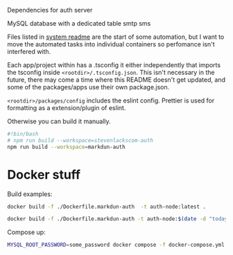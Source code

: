 
Dependencies for auth server

MySQL database with a dedicated table
smtp
sms

Files listed in [system readme](system/README.md) are the start of some automation, but I want to move the automated tasks into individual containers so perfomance isn't interfered with.

Each app/project within has a .tsconfig it either independently that imports the tsconfig inside `<rootdir>/.tsconfig.json`.  This isn't necessary in the future, there may come a time where this README doesn't get updated, and some of the packages/apps use their own package.json.

`<rootdir>/packages/config` includes the eslint config. Prettier is used for formatting as a extension/plugin of eslint.

Otherwise you can build it manually.
```bash
#!bin/bash
# npm run build --workspace=stevenlackscom-auth
npm run build --workspace=markdun-auth
```

# Docker stuff
Build examples:
```bash
docker build -f ./Dockerfile.markdun-auth  -t auth-node:latest .
```
```bash
docker build -f ./Dockerfile.markdun-auth -t auth-node:$(date -d "today" +"%Y%m%d%H%M") .
```

Compose up:
```bash
MYSQL_ROOT_PASSWORD=some_password docker compose -f docker-compose.yml up -d
```
